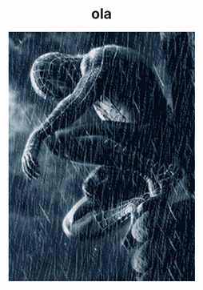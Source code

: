 <h1 style="display: flex; justify-content: center; align-items: center;">ola</h1>
<div style="display: flex; justify-content: center; align-items: center;">
  <img src="img/spiderman.gif" alt="sex" class="responsive-img" style="margin-right: 10px; display: block; margin-left: auto; margin-right: auto;">
</div>
